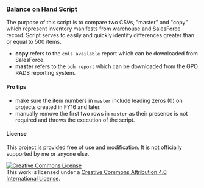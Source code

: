 ### Balance on Hand Script ###
The purpose of this script is to compare two CSVs, "master" and "copy" which
represent inventory manifests from warehouse and SalesForce record.
Script serves to easily and quickly identify differences greater than or equal to
500 items.

- **copy** refers to the `cmls available` report which can be downloaded from SalesForce.
- **master** refers to the `boh report` which can be downloaded from the GPO RADS reporting system.

#### Pro tips
- make sure the item numbers in `master` include leading zeros (0) on projects created in FY16 and later.
- manually remove the first two rows in `master` as their presence is not required and throws the execution of the script.

#### License
This project is provided free of use and modification. It is not officially supported by me or anyone else.

<a rel="license" href="http://creativecommons.org/licenses/by/4.0/"><img alt="Creative Commons License" style="border-width:0" src="https://i.creativecommons.org/l/by/4.0/88x31.png" /></a><br />This work is licensed under a <a rel="license" href="http://creativecommons.org/licenses/by/4.0/">Creative Commons Attribution 4.0 International License</a>.
